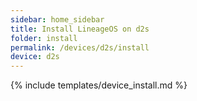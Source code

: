 ```yaml
---
sidebar: home_sidebar
title: Install LineageOS on d2s
folder: install
permalink: /devices/d2s/install
device: d2s
---
```

{% include templates/device_install.md %}

